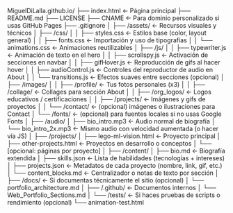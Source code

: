MiguelDiLalla.github.io/
├── index.html                           ← Página principal
├── README.md
├── LICENSE
├── CNAME                                ← Para dominio personalizado si usas GitHub Pages
├── .gitignore
│
├── /assets/                             ← Recursos visuales y técnicos
│   ├── /css/
│   │   ├── styles.css                   ← Estilos base (color, layout general)
│   │   ├── fonts.css                    ← Importación y uso de tipografías
│   │   └── animations.css               ← Animaciones reutilizables
│   ├── /js/
│   │   ├── typewriter.js                ← Animación de texto en el hero
│   │   ├── scrollspy.js                 ← Activación de secciones en navbar
│   │   ├── gifHover.js                  ← Reproducción de gifs al hacer hover
│   │   ├── audioControl.js              ← Controles del reproductor de audio en About
│   │   └── transitions.js               ← Efectos suaves entre secciones (opcional)
│   ├── /images/
│   │   ├── /profile/                    ← Tus fotos personales (x3)
│   │   ├── /collage/                    ← Collages para sección About
│   │   ├── /org_logos/                  ← Logos educativos / certificaciones
│   │   ├── /projects/                   ← Imágenes y gifs de proyectos
│   │   └── /contact/                    ← (opcional) imágenes o ilustraciones para Contact
│   └── /fonts/                          ← (opcional) para fuentes locales si no usas Google Fonts
│
├── /audio/
│   ├── bio_intro.mp3                    ← Audio normal de biografía
│   └── bio_intro_2x.mp3                 ← Mismo audio con velocidad aumentada (o hacer vía JS)
│
├── /projects/
│   ├── lego-ml-vision.html             ← Proyecto principal
│   ├── other-projects.html             ← Proyectos en desarrollo o conceptos
│   └── [opcional: páginas por proyecto]
│
├── /content/
│   ├── bio.md                           ← Biografía extendida
│   ├── skills.json                      ← Lista de habilidades (tecnologías + intereses)
│   ├── projects.json                    ← Metadatos de cada proyecto (nombre, link, gif, etc.)
│   └── content_blocks.md                ← Centralizador o notas de texto por sección
│
├── /docs/                               ← Si documentas técnicamente el sitio (opcional)
│   └── portfolio_architecture.md
│
├── /.github/                            ← Documentos internos
│   └── Web_Portfolio_Sections.md
│
└── /tests/                              ← Si haces pruebas de scripts o rendimiento (opcional)
    └── animation-test.html
